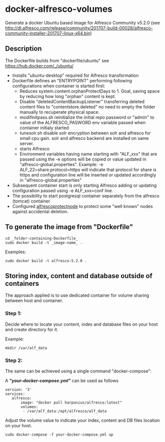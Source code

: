 # docker-alfresco-volumes

Generate a docker Ubuntu based image for Alfresco Community v5.2.0 (see http://dl.alfresco.com/release/community/201707-build-00028/alfresco-community-installer-201707-linux-x64.bin) 

## Description

The Dockerfile builds from "dockerfile/ubuntu" see https://hub.docker.com/_/ubuntu/
 
- Installs "ubuntu-desktop" required for Alfresco transformation
- Dockerfile defines an "ENTRYPOINT" performing following configurations when container is started first:
	- Reduces system.content.orphanProtectDays to 1. Goal, saving space by reducing how long "orphan" content is kept.
	- Disable "deletedContentBackupListener" transferring deleted content files to "contentstore.deleted" no need
	 to empty the folder manually to recuperate physical space.
	- modifinitpass.sh reinitialize the initial repo password or "admin" to value of the ALFRESCO_PASWORD env variable
         passed when container initialy started
    - tunesolr.sh disable solr encryption between solr and alfresco for small cpu gain. solr and alfresco backend 
         are installed on same server.
    - starts Alfresco
    - Environment variables having name starting with "ALF_xxx" that are passed using the -e options will be copied or value updated in "alfresco-global.properties". 
       Example: -e ALF_22=share.protocol=https will indicate that protocol for share is https and configuration line will be inserted or updated accordingly in "alfresco-global.properties"
- Subsequent container start is only starting Alfresco adding or updating configuration passed using -e ALF_xxx=conf line.
- The possibility to start postgresql container separately from the alfresco (tomcat) container
- Configured [alfrescoprotectnode](https://github.com/pdubois/alfrescoprotectnode) to protect some "well known" nodes against accidental deletion.

## To generate the image from "Dockerfile"

```
cd _folder-containing-Dockerfile_
sudo docker build -t _image-name_ .
```

Examples:

```
sudo docker build -t alfresco-5.2.0 .
```

## Storing index, content and database outside of containers

The approach applied is to use dedicated container for volume sharing between host and container. 

### Step 1:

Decide where to locate your content, index and database files on your host and create directory for it.

Example:

```
mkdir /var/alf_data
```

### Step 2:
The same can be achieved using a single command "docker-compose":

A ***"your-docker-compose.yml"*** can be used as follows

```
version: '3'
services:
   alfresco:
       image: "docker pull harpunius/alfresco:latest"
       volumes:
        - /var/alf_data:/opt/alfresco/alf_data
```

Adjust the volume value to indicate your index, content and DB files location on your host.

```
sudo docker-compose -f your-docker-compose.yml up
```

